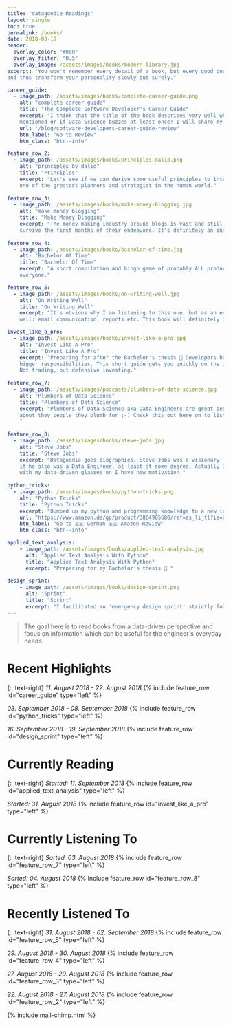 ```yaml
---
title: "datagoodie Readings"
layout: single
toc: true
permalink: /books/
date: 2018-08-19
header: 
  overlay_color: "#000"
  overlay_filter: "0.5"
  overlay_image: /assets/images/books/modern-library.jpg
excerpt: "You won't remember every detail of a book, but every good book will engrain something useful in your thinking 
and thus transform your personality slowly but surely."

career_guide:
  - image_path: /assets/images/books/complete-career-guide.png
    alt: "complete career guide"
    title: "The Complete Software Developer's Career Guide"
    excerpt: "I think that the title of the book describes very well what is inside. Let's see if Data Engineers are
    mentioned or if Data Science buzzes at least once! I will share my biggest takeaways from this book in a few weeks."
    url: "/blog/software-developers-career-guide-review"
    btn_label: "Go to Review"
    btn_class: "btn--info"

feature_row_2:
  - image_path: /assets/images/books/principles-dalio.png
    alt: "principles by dalio"
    title: "Principles"
    excerpt: "Let's see if we can derive some useful principles to integrate in our daily data and development life, from
    one of the greatest planners and strategist in the human world."
    
feature_row_3:
  - image_path: /assets/images/books/make-money-blogging.jpg
    alt: "make money blogging"
    title: "Make Money Blogging"
    excerpt: "The money making industry around blogs is vast and still only a fraction of bloggers earn anything or even 
    survive the first months of their endeavors. It's definitely an industry worth knowing more about."
    
feature_row_4:
  - image_path: /assets/images/books/bachelor-of-time.jpg
    alt: "Bachelor Of Time"
    title: "Bachelor Of Time"
    excerpt: "A short compilation and bingo game of probably ALL productivity hacks and buzz words. But still useful for
    everyone."

feature_row_5:
  - image_path: /assets/images/books/on-writing-well.jpg
    alt: "On Writing Well"
    title: "On Writing Well"
    excerpt: "It's obvious why I am listening to this one, but as an engineer you have a special need for writing as 
    well: email communication, reports etc. This book will definitely improve your writing mindset and skills."

invest_like_a_pro:
  - image_path: /assets/images/books/invest-like-a-pro.jpg
    alt: "Invest Like A Pro"
    title: "Invest Like A Pro"
    excerpt: "Preparing for after the Bachelor's thesis 🤑 Developers have really a lot to look out for in their financial life, because with bigger salaries come 
    bigger responsibilities. This short guide gets you quickly on the investing track. 
    Not trading, but defensive investing."
    
feature_row_7:
  - image_path: /assets/images/podcasts/plumbers-of-data-science.jpg
    alt: "Plumbers of Data Science"
    title: "Plumbers of Data Science"
    excerpt: "Plumbers of Data Science aka Data Engineers are great people and this podcast is mostly about them and 
    about they people they plumb for ;-) Check this out here on to listen on any platform you like: [Plumbers of Data Science](https://andreaskretz.com/podcast/)
    "
    
feature_row_8:
  - image_path: /assets/images/books/steve-jobs.jpg
    alt: "Steve Jobs"
    title: "Steve Jobs"
    excerpt: "Datagoodie goes biographies. Steve Jobs was a visionary, a developer, a designer, a creator, an electronics engineer, a shaper. I wouldn't be surprised
    if he also was a Data Engineer, at least at some degree. Actually I started this one a year ago, but it didn't really catch me. Now
    with my data-driven glasses on I have new motivation."
    
python_tricks:
  - image_path: /assets/images/books/python-tricks.png
    alt: "Python Tricks"
    title: "Python Tricks"
    excerpt: "Bumped up my python and programming knowledge to a new level! And inspired me to create <a href='https://datagoodie.com/blog/2018-09-15-python-big-data-tricks/' target='_blank' >Python Big Data Tricks section</a>"
    url: "https://www.amazon.de/gp/product/3864905680/ref=as_li_tl?ie=UTF8&camp=1638&creative=6742&creativeASIN=3864905680&linkCode=as2&tag=datagoodie-21&linkId=917cebd31c16f2b8b89644d69d4a024a"
    btn_label: "Go to 🇩🇪 German 🇩🇪 Amazon Review"
    btn_class: "btn--info"

applied_text_analysis:
    - image_path: /assets/images/books/applied-text-analysis.jpg
      alt: "Applied Text Analysis With Python"
      title: "Applied Text Analysis With Python"
      excerpt: "Preparing for my Bachelor's thesis 🙏 "
      
design_sprint:
    - image_path: /assets/images/books/design-sprint.png
      alt: "Sprint"
      title: "Sprint"
      excerpt: "I facilitated an 'emergency design sprint' strictly following Google's approach and reading their book in a ... well in a hardcore sprint fashion ... killing the book in roughly 3.5 days while facilitating the sprint. Great experience!"
---
```


> The goal here is to read books from a data-driven perspective and focus on information which can be 
useful for the engineer's everyday needs.

# Recent Highlights
{: .text-right}
*11. August 2018 - 22. August 2018*
{% include feature_row id="career_guide" type="left" %}

*03. September 2018 - 08. September 2018*
{% include feature_row id="python_tricks" type="left" %}

*16. September 2018 - 19. September 2018*
{% include feature_row id="design_sprint" type="left" %}

# Currently Reading
{: .text-right}
*Started: 11. September 2018*
{% include feature_row id="applied_text_analysis" type="left" %}

*Started: 31. August 2018*
{% include feature_row id="invest_like_a_pro" type="left" %}

# Currently Listening To
{: .text-right}
*Sarted: 03. August 2018*
{% include feature_row id="feature_row_7" type="left" %}

*Sarted: 04. August 2018*
{% include feature_row id="feature_row_8" type="left" %}

# Recently Listened To
{: .text-right}
*31. August 2018 - 02. September 2018*
{% include feature_row id="feature_row_5" type="left" %}

*29. August 2018 - 30. August 2018*
{% include feature_row id="feature_row_4" type="left" %}

*27. August 2018 - 29. August 2018*
{% include feature_row id="feature_row_3" type="left" %}

*22. August 2018 - 27. August 2018*
{% include feature_row id="feature_row_2" type="left" %}



{% include mail-chimp.html %}